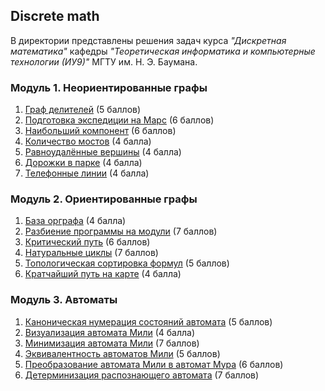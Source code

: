 ## Discrete math
В директории представлены решения задач курса _"Дискретная математика"_ кафедры _"Теоретическая информатика и компьютерные технологии (ИУ9)"_ МГТУ им. Н. Э. Баумана.

### Модуль 1. Неориентированные графы
1. [Граф делителей](./Module%201/Dividers.java) (5 баллов)
2. [Подготовка экспедиции на Марс](./Module%201/Mars.java) (6 баллов)
3. [Наибольший компонент](./Module%201/MaxComponent.java) (6 баллов)
4. [Количество мостов](./Module%201/BridgeNum.java) (4 балла)
5. [Равноудалённые вершины](./Module%201/EqDist.java) (4 балла)
6. [Дорожки в парке](./Module%201/Kruskal.java) (4 балла)
7. [Телефонные линии](./Module%201/Prim.java) (4 балла)
 
### Модуль 2. Ориентированные графы
1. [База орграфа](./Module%202/GraphBase.java) (4 балла)
2. [Разбиение программы на модули](./Module%202/Modules.java) (7 баллов)
3. [Критический путь](./Module%202/Cpm.java) (6 баллов)
4. [Натуральные циклы](./Module%202/Loops.java) (7 баллов)
5. [Топологическая сортировка формул](./Module%202/FormulaOrder.java) (5 баллов)
6. [Кратчайший путь на карте](./Module%202/MapRoute.java) (4 балла)

### Модуль 3. Автоматы
1. [Каноническая нумерация состояний автомата](./Module%203/NumMealy.go) (5 баллов)
2. [Визуализация автомата Мили](./Module%203/DrawMealy.go) (4 балла)
3. [Минимизация автомата Мили](./Module%203/MinMealy.go) (7 баллов)
4. [Эквивалентность автоматов Мили](./Module%203/EqMealy.go) (5 баллов)
5. [Преобразование автомата Мили в автомат Мура](./Module%203/MealyToMoore.go) (6 баллов)
6. [Детерминизация распознающего автомата](./Module%203/Determine.go) (7 баллов)
